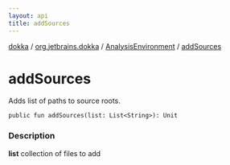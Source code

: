 ```yaml
---
layout: api
title: addSources
---
```

[dokka](../../index.html) / [org.jetbrains.dokka](../index.html) / [AnalysisEnvironment](index.html) / [addSources](addSources.html)


# addSources

Adds list of paths to source roots.

```
public fun addSources(list: List<String>): Unit
```


### Description



**list**
collection of files to add

